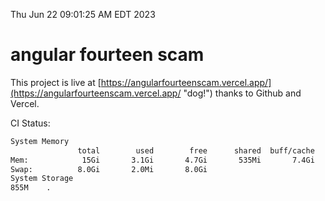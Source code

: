 Thu Jun 22 09:01:25 AM EDT 2023

# angular fourteen scam


This project is live at [https://angularfourteenscam.vercel.app/](https://angularfourteenscam.vercel.app/ "dog!") thanks to Github and Vercel.

CI Status: 

```bash
System Memory
               total        used        free      shared  buff/cache   available
Mem:            15Gi       3.1Gi       4.7Gi       535Mi       7.4Gi        11Gi
Swap:          8.0Gi       2.0Mi       8.0Gi
System Storage
855M	.
```
```bash
